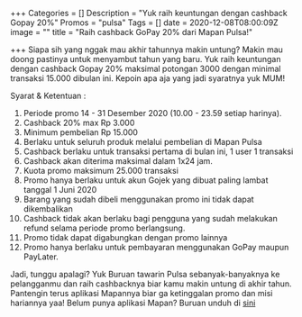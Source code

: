 +++
Categories = []
Description = "Yuk raih keuntungan dengan cashback Gopay 20%"
Promos = "pulsa"
Tags = []
date = 2020-12-08T08:00:09Z
image = ""
title = "Raih cashback GoPay 20% dari Mapan Pulsa!"

+++
Siapa sih yang nggak mau akhir tahunnya makin untung? Makin mau doong pastinya untuk menyambut tahun yang baru. Yuk raih keuntungan dengan cashback Gopay 20% maksimal potongan 3000 dengan minimal transaksi 15.000 dibulan ini. Kepoin apa aja yang jadi syaratnya yuk MUM!

Syarat & Ketentuan :

 1. Periode promo 14 - 31 Desember 2020 (10.00 - 23.59 setiap harinya).
 2. Cashback 20% max Rp 3.000
 3. Minimum pembelian Rp 15.000
 4. Berlaku untuk seluruh produk melalui pembelian di Mapan Pulsa
 5. Cashback berlaku untuk transaksi pertama di bulan ini, 1 user 1 transaksi
 6. Cashback akan diterima maksimal dalam 1x24 jam.
 7. Kuota promo maksimum 25.000 transaksi
 8. Promo hanya berlaku untuk akun Gojek yang dibuat paling lambat tanggal 1 Juni 2020
 9. Barang yang sudah dibeli menggunakan promo ini tidak dapat dikembalikan
10. Cashback tidak akan berlaku bagi pengguna yang sudah melakukan refund selama periode promo berlangsung.
11. Promo tidak dapat digabungkan dengan promo lainnya
12. Promo hanya berlaku untuk pembayaran menggunakan GoPay maupun PayLater.

  
Jadi, tunggu apalagi? Yuk Buruan tawarin Pulsa sebanyak-banyaknya ke pelangganmu dan raih cashbacknya biar kamu makin untung di akhir tahun. Pantengin terus aplikasi Mapannya biar ga ketinggalan promo dan misi hariannya yaa! Belum punya aplikasi Mapan? Buruan unduh di [sini](https://play.google.com/store/apps/details?id=com.garena.ruma)